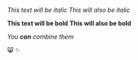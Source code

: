 *This text will be italic*
_This will also be italic_

**This text will be bold**
__This will also be bold__

_You **can** combine them_

😸 ✨
